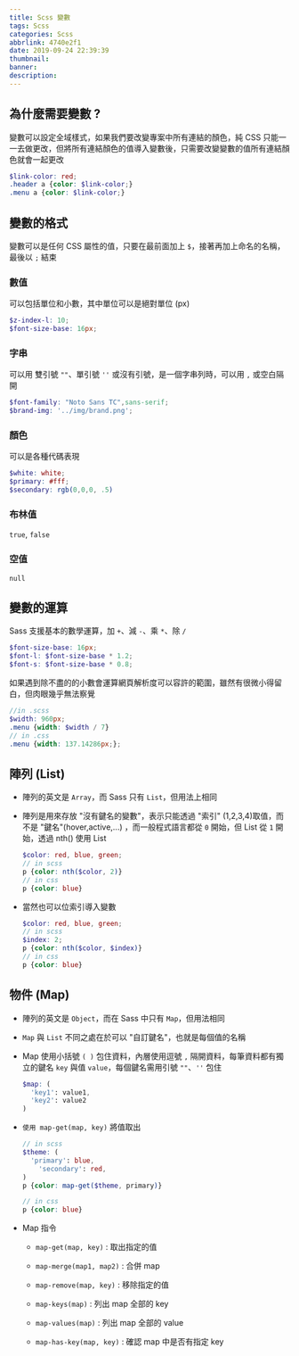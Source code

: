```yaml
---
title: Scss 變數
tags: Scss
categories: Scss
abbrlink: 4740e2f1
date: 2019-09-24 22:39:39
thumbnail:
banner:
description:
---
```


## 為什麼需要變數 ?

變數可以設定全域樣式，如果我們要改變專案中所有連結的顏色，純 CSS 只能一一去做更改，但將所有連結顏色的值導入變數後，只需要改變變數的值所有連結顏色就會一起更改

<!-- more -->

``` scss
$link-color: red;
.header a {color: $link-color;}
.menu a {color: $link-color;}
```

## 變數的格式

變數可以是任何 CSS 屬性的值，只要在最前面加上 `$`，接著再加上命名的名稱，最後以 `;` 結束

### 數值

可以包括單位和小數，其中單位可以是絕對單位 (px)

``` scss
$z-index-l: 10;
$font-size-base: 16px;
```

### 字串

可以用 雙引號 `""`、單引號 `''` 或沒有引號，是一個字串列時，可以用 `,` 或空白隔開

``` scss
$font-family: "Noto Sans TC",sans-serif;
$brand-img: '../img/brand.png';
```

### 顏色

可以是各種代碼表現

```scss
$white: white;
$primary: #fff;
$secondary: rgb(0,0,0, .5)
```

### 布林值

`true`, `false`

### 空值

`null`

## 變數的運算

Sass 支援基本的數學運算，加 `+`、減 `-`、乘 `*`、除 `/`

``` scss
$font-size-base: 16px;
$font-l: $font-size-base * 1.2;
$font-s: $font-size-base * 0.8;
```

如果遇到除不盡的的小數會運算網頁解析度可以容許的範圍，雖然有很微小得留白，但肉眼幾乎無法察覺

``` scss
//in .scss
$width: 960px;
.menu {width: $width / 7}
// in .css
.menu {width: 137.14286px;};
```

## 陣列 (List)

* 陣列的英文是 `Array`，而 Sass 只有 `List`，但用法上相同
* 陣列是用來存放 "沒有鍵名的變數"，表示只能透過 "索引" (1,2,3,4)取值，而不是 "鍵名"(hover,active,...) ，而一般程式語言都從 `0` 開始，但 List 從 `1` 開始，透過 nth() 使用 List

  ``` scss
  $color: red, blue, green;
  // in scss
  p {color: nth($color, 2)}
  // in css
  p {color: blue}
  ```

* 當然也可以位索引導入變數

  ``` scss
  $color: red, blue, green;
  // in scss
  $index: 2;
  p {color: nth($color, $index)}
  // in css
  p {color: blue}
  ```

## 物件 (Map)

* 陣列的英文是 `Object`，而在 Sass 中只有 `Map`，但用法相同
* `Map` 與 `List` 不同之處在於可以 "自訂鍵名"，也就是每個值的名稱
* Map 使用小括號 `( )` 包住資料，內層使用逗號 `,` 隔開資料，每筆資料都有獨立的鍵名 `key` 與值 `value`，每個鍵名需用引號 `""`、`''` 包住

  ``` scss
  $map: (
    'key1': value1,
    'key2': value2
  )
  ```

* `使用 map-get(map, key)` 將值取出

  ``` scss
  // in scss
  $theme: (
    'primary': blue,
      'secondary': red,
  )
  p {color: map-get($theme, primary)}

  // in css
  p {color: blue}
  ```

* Map 指令

  * `map-get(map, key)` : 取出指定的值

  * `map-merge(map1, map2)` : 合併 map

  * `map-remove(map, key)` : 移除指定的值

  * `map-keys(map)` : 列出 map 全部的 key

  * `map-values(map)` : 列出 map 全部的 value

  * `map-has-key(map, key)` : 確認 map 中是否有指定 key
